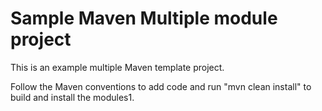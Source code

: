 # Sample Maven Multiple module project

This is an example multiple Maven template project.

Follow the Maven conventions to add code and run "mvn clean install" to
build and install the modules1.